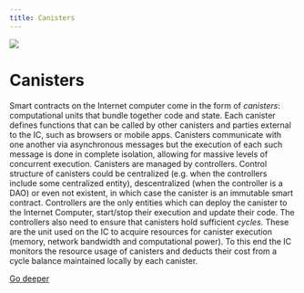 ```yaml
---
title: Canisters
---
```


![](/img/how-it-works/canister-lifecycle.600x300.jpg)

# Canisters

Smart contracts on the Internet computer come in the form of *canisters*: computational units that bundle together code and state. Each canister defines functions that can be called by other canisters and parties external to the IC, such as browsers or mobile apps.
Canisters communicate with one another via asynchronous messages but the execution of each such message is done in complete isolation, allowing for massive levels of concurrent execution. 
Canisters are managed by controllers. Control structure of canisters could be centralized (e.g. when the controllers include some centralized entity), descentralized (when the controller is a DAO) or even not existent, in which case the canister is an immutable smart contract. 
Controllers are the only entities which can deploy the canister to the Internet Computer, start/stop their execution and update their code.  The controllers also need to ensure that canisters hold sufficient *cycles*. These are the unit used on the IC to acquire resources for canister execution (memory, network bandwidth and computational power). To this end the IC monitors the resource usage of canisters and deducts their cost from a cycle balance maintained locally by each canister.

[Go deeper](/how-it-works/canister-lifecycle/)
